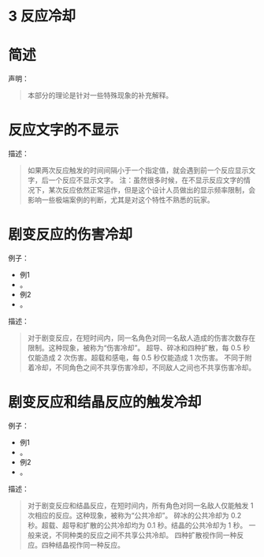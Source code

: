 # 3 反应冷却

# 简述

声明：

> 本部分的理论是针对一些特殊现象的补充解释。

# 反应文字的不显示

描述：
> 如果两次反应触发的时间间隔小于一个指定值，就会遇到前一个反应显示文字，后一个反应不显示文字。
> 注：虽然很多时候，在不显示反应文字的情况下，某次反应依然正常运作，但是这个设计人员做出的显示频率限制，会影响一些极端案例的判断，尤其是对这个特性不熟悉的玩家。

# 剧变反应的伤害冷却

例子：

- 例1 
- 。
- 例2 
- 。

描述：

> 对于剧变反应，在短时间内，同一名角色对同一名敌人造成的伤害次数存在限制。这种现象，被称为“伤害冷却”。
> 超导、碎冰和四种扩散，每 0.5 秒仅能造成 2 次伤害。超载和感电，每 0.5 秒仅能造成 1 次伤害。
> 不同于附着冷却，不同角色之间不共享伤害冷却，不同敌人之间也不共享伤害冷却。

# 剧变反应和结晶反应的触发冷却

例子：

- 例1 
- 。
- 例2 
- 。

描述：

> 对于剧变反应和结晶反应，在短时间内，所有角色对同一名敌人仅能触发 1 次相应的反应。这种现象，被称为“公共冷却”。
> 碎冰的公共冷却为 0.2 秒。超载、超导和扩散的公共冷却均为 0.1 秒。结晶的公共冷却为 1 秒。
> 一般来说，不同种类的反应之间不共享公共冷却。
> 四种扩散视作同一种反应。四种结晶视作同一种反应。
